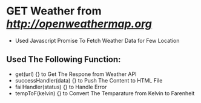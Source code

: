 # GET Weather from ***http://openweathermap.org***

- Used Javascript Promise To Fetch Weather Data for Few Location

## Used The Following Function:

- get(url) {} to Get The Respone from Weather API
- successHandler(data) {} to Push The Content to HTML File
- failHandler(status) {} to Handle Error
- tempToF(kelvin) {} to Convert The Temparature from Kelvin to Farenheit